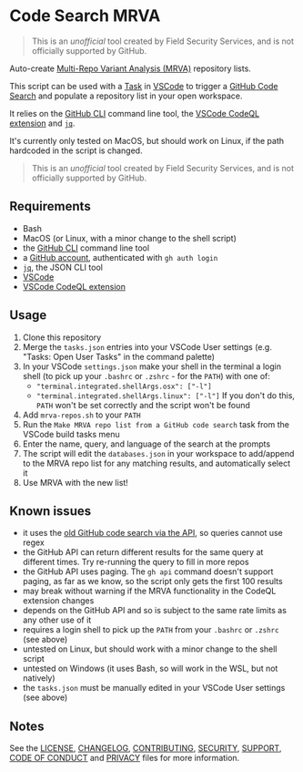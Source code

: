 # Code Search MRVA

> This is an _unofficial_ tool created by Field Security Services, and is not officially supported by GitHub.

Auto-create [Multi-Repo Variant Analysis (MRVA)](https://github.blog/2023-03-09-multi-repository-variant-analysis-a-powerful-new-way-to-perform-security-research-across-github/) repository lists.

This script can be used with a [Task](https://code.visualstudio.com/docs/editor/tasks) in [VSCode](https://code.visualstudio.com/) to trigger a [GitHub Code Search](https://docs.github.com/en/rest/search?apiVersion=2022-11-28#search-code) and populate a repository list in your open workspace.

It relies on the [GitHub CLI](https://cli.github.com/) command line tool, the [VSCode CodeQL extension](https://marketplace.visualstudio.com/items?itemName=GitHub.vscode-codeql) and [`jq`](https://stedolan.github.io/jq/).

It's currently only tested on MacOS, but should work on Linux, if the path hardcoded in the script is changed.

> This is an _unofficial_ tool created by Field Security Services, and is not officially supported by GitHub.

## Requirements

- Bash
- MacOS (or Linux, with a minor change to the shell script)
- the [GitHub CLI](https://cli.github.com/) command line tool
- a [GitHub account](https://github.com/), authenticated with `gh auth login`
- [`jq`](https://stedolan.github.io/jq/), the JSON CLI tool
- [VSCode](https://code.visualstudio.com/)
- [VSCode CodeQL extension](https://marketplace.visualstudio.com/items?itemName=GitHub.vscode-codeql)

## Usage

1. Clone this repository
2. Merge the `tasks.json` entries into your VSCode User settings (e.g. "Tasks: Open User Tasks" in the command palette)
3. In your VSCode `settings.json` make your shell in the terminal a login shell (to pick up your `.bashrc` or `.zshrc` - for the `PATH`) with one of:
    - `"terminal.integrated.shellArgs.osx": ["-l"]`
    - `"terminal.integrated.shellArgs.linux": ["-l"]`
    If you don't do this, `PATH` won't be set correctly and the script won't be found
4. Add `mrva-repos.sh` to your `PATH`
5. Run the `Make MRVA repo list from a GitHub code search` task from the VSCode build tasks menu
6. Enter the name, query, and language of the search at the prompts
7. The script will edit the `databases.json` in your workspace to add/append to the MRVA repo list for any matching results, and automatically select it
8. Use MRVA with the new list!

## Known issues

- it uses the [old GitHub code search via the API](https://docs.github.com/en/rest/search?apiVersion=2022-11-28#search-code), so queries cannot use regex
- the GitHub API can return different results for the same query at different times. Try re-running the query to fill in more repos
- the GitHub API uses paging. The `gh api` command doesn't support paging, as far as we know, so the script only gets the first 100 results
- may break without warning if the MRVA functionality in the CodeQL extension changes
- depends on the GitHub API and so is subject to the same rate limits as any other use of it
- requires a login shell to pick up the `PATH` from your `.bashrc` or `.zshrc` (see above)
- untested on Linux, but should work with a minor change to the shell script
- untested on Windows (it uses Bash, so will work in the WSL, but not natively)
- the `tasks.json` must be manually edited in your VSCode User settings (see above)

## Notes

See the [LICENSE](LICENSE), [CHANGELOG](CHANGELOG.md), [CONTRIBUTING](CONTRIBUTING.md), [SECURITY](SECURITY.md), [SUPPORT](SUPPORT.md), [CODE OF CONDUCT](CODE_OF_CONDUCT.md) and [PRIVACY](PRIVACY.md) files for more information.
